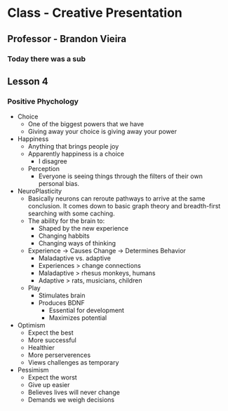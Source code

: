 # Class - Creative Presentation

## Professor - Brandon Vieira

### Today there was a sub

## Lesson 4

### Positive Phychology

-   Choice
    -   One of the biggest powers that we have
    -   Giving away your choice is giving away your power
-   Happiness
    -   Anything that brings people joy
    -   Apparently happiness is a choice
        -   I disagree
    -   Perception
        -   Everyone is seeing things through the filters of their own personal bias.
-   NeuroPlasticity
    -   Basically neurons can reroute pathways to arrive at the same conclusion. It comes down to basic graph theory and breadth-first searching with some caching.
    -   The ability for the brain to:
        -   Shaped by the new experience
        -   Changing habbits
        -   Changing ways of thinking
    -   Experience -> Causes Change -> Determines Behavior
        -   Maladaptive vs. adaptive
        -   Experiences > change connections
        -   Maladaptive > rhesus monkeys, humans
        -   Adaptive > rats, musicians, children
    -   Play
        -   Stimulates brain
        -   Produces BDNF
            -   Essential for development
            -   Maximizes potential
-   Optimism
    -   Expect the best
    -   More successful
    -   Healthier
    -   More perserverences
    -   Views challenges as temporary
-   Pessimism
    -   Expect the worst
    -   Give up easier
    -   Believes lives will never change
    -   Demands we weigh decisions
